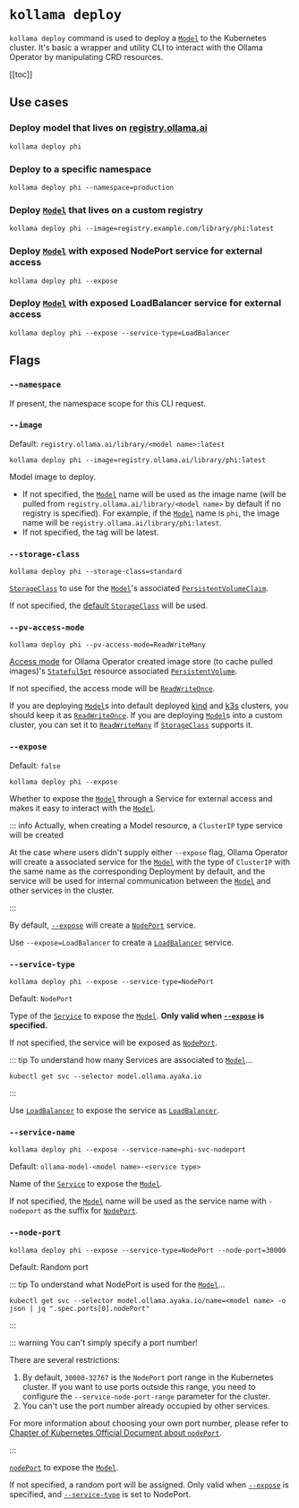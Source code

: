 # `kollama deploy`

`kollama deploy` command is used to deploy a [`Model`](/pages/en/references/crd/model) to the Kubernetes cluster. It's basic a wrapper and utility CLI to interact with the Ollama Operator by manipulating CRD resources.

[[toc]]

## Use cases

### Deploy model that lives on [registry.ollama.ai](https://registry.ollama.ai)

```shell
kollama deploy phi
```

### Deploy to a specific namespace

```shell
kollama deploy phi --namespace=production
```

### Deploy [`Model`](/pages/en/references/crd/model) that lives on a custom registry

```shell
kollama deploy phi --image=registry.example.com/library/phi:latest
```

### Deploy [`Model`](/pages/en/references/crd/model) with exposed NodePort service for external access

```shell
kollama deploy phi --expose
```

### Deploy [`Model`](/pages/en/references/crd/model) with exposed LoadBalancer service for external access

```shell
kollama deploy phi --expose --service-type=LoadBalancer
```

## Flags

### `--namespace`

If present, the namespace scope for this CLI request.

### `--image`

Default: `registry.ollama.ai/library/<model name>:latest`

```shell
kollama deploy phi --image=registry.ollama.ai/library/phi:latest
```

Model image to deploy.

- If not specified, the [`Model`](/pages/en/references/crd/model) name will be used as the image name (will be pulled from `registry.ollama.ai/library/<model name>` by default if no registry is specified). For example, if the [`Model`](/pages/en/references/crd/model) name is `phi`, the image name will be `registry.ollama.ai/library/phi:latest`.
- If not specified, the tag will be latest.

### `--storage-class`

```shell
kollama deploy phi --storage-class=standard
```

[`StorageClass`](https://kubernetes.io/docs/concepts/storage/storage-classes/#storageclass-objects) to use for the [`Model`](/pages/en/references/crd/model)'s associated [`PersistentVolumeClaim`](https://kubernetes.io/docs/concepts/storage/persistent-volumes/#persistentvolumeclaims).

If not specified, the [default `StorageClass`](https://kubernetes.io/docs/concepts/storage/storage-classes/#default-storageclass) will be used.

### `--pv-access-mode`

```shell
kollama deploy phi --pv-access-mode=ReadWriteMany
```

[Access mode](https://kubernetes.io/docs/concepts/storage/persistent-volumes/#access-modes) for Ollama Operator created image store (to cache pulled images)'s [`StatefulSet`](https://kubernetes.io/docs/concepts/workloads/controllers/statefulset/) resource associated [`PersistentVolume`](https://kubernetes.io/docs/concepts/storage/persistent-volumes/#introduction).

If not specified, the access mode will be [`ReadWriteOnce`](https://kubernetes.io/docs/concepts/storage/persistent-volumes/#access-modes).

If you are deploying [`Model`](/pages/en/references/crd/model)s into default deployed [kind](https://kind.sigs.k8s.io/) and [k3s](https://k3s.io/) clusters, you should keep it as [`ReadWriteOnce`](https://kubernetes.io/docs/concepts/storage/persistent-volumes/#access-modes). If you are deploying [`Model`](/pages/en/references/crd/model)s into a custom cluster, you can set it to [`ReadWriteMany`](https://kubernetes.io/docs/concepts/storage/persistent-volumes/#access-modes) if [`StorageClass`](https://kubernetes.io/docs/concepts/storage/storage-classes/#storageclass-objects) supports it.

### `--expose`

Default: `false`

```shell
kollama deploy phi --expose
```

Whether to expose the [`Model`](/pages/en/references/crd/model) through a Service for external access and makes it easy to interact with the [`Model`](/pages/en/references/crd/model).

::: info Actually, when creating a Model resource, a `ClusterIP` type service will be created

At the case where users didn't supply either `--expose` flag, Ollama Operator will create a associated service for the [`Model`](/pages/en/references/crd/model) with the type of `ClusterIP` with the same name as the corresponding Deployment by default, and the service will be used for internal communication between the [`Model`](/pages/en/references/crd/model) and other services in the cluster.

:::

By default, [`--expose`](#expose) will create a [`NodePort`](https://kubernetes.io/docs/concepts/services-networking/service/#type-nodeport) service.

Use `--expose=LoadBalancer` to create a [`LoadBalancer`](https://kubernetes.io/docs/concepts/services-networking/service/#loadbalancer) service.

### `--service-type`

```shell
kollama deploy phi --expose --service-type=NodePort
```

Default: `NodePort`

Type of the [`Service`](https://kubernetes.io/docs/concepts/services-networking/service/) to expose the [`Model`](/pages/en/references/crd/model). **Only valid when [`--expose`](#expose) is specified.**

If not specified, the service will be exposed as [`NodePort`](https://kubernetes.io/docs/concepts/services-networking/service/#type-nodeport).

::: tip To understand how many Services are associated to [`Model`](/pages/en/references/crd/model)...

```shell
kubectl get svc --selector model.ollama.ayaka.io
```

:::

Use [`LoadBalancer`](https://kubernetes.io/docs/concepts/services-networking/service/#loadbalancer) to expose the service as [`LoadBalancer`](https://kubernetes.io/docs/concepts/services-networking/service/#loadbalancer).

### `--service-name`

```shell
kollama deploy phi --expose --service-name=phi-svc-nodeport
```

Default: `ollama-model-<model name>-<service type>`

Name of the [`Service`](https://kubernetes.io/docs/concepts/services-networking/service/) to expose the [`Model`](/pages/en/references/crd/model).

If not specified, the [`Model`](/pages/en/references/crd/model) name will be used as the service name with `-nodeport` as the suffix for [`NodePort`](https://kubernetes.io/docs/concepts/services-networking/service/#type-nodeport).

### `--node-port`

```shell
kollama deploy phi --expose --service-type=NodePort --node-port=30000
```

Default: Random port

::: tip To understand what NodePort is used for the [`Model`](/pages/en/references/crd/model)...

```shell
kubectl get svc --selector model.ollama.ayaka.io/name=<model name> -o json | jq ".spec.ports[0].nodePort"
```

:::

::: warning You can't simply specify a port number!

There are several restrictions:

1. By default, `30000-32767` is the `NodePort` port range in the Kubernetes cluster. If you want to use ports outside this range, you need to configure the `--service-node-port-range` parameter for the cluster.
2. You can't use the port number already occupied by other services.

For more information about choosing your own port number, please refer to [Chapter of Kubernetes Official Document about `nodePort`](https://kubernetes.io/docs/concepts/services-networking/service/#nodeport-custom-port).

:::

[`nodePort`](https://kubernetes.io/docs/concepts/services-networking/service/#nodeport-custom-port) to expose the [`Model`](/pages/en/references/crd/model).

If not specified, a random port will be assigned. Only valid when [`--expose`](#expose) is specified, and [`--service-type`](#service-type) is set to NodePort.
